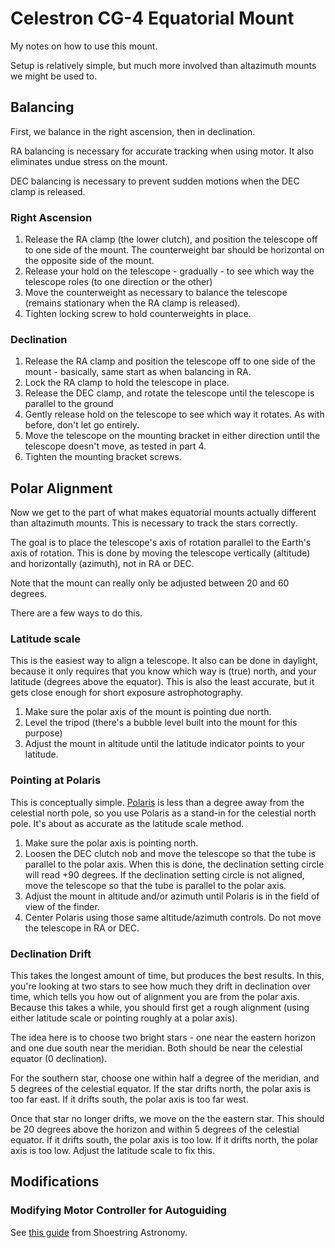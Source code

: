# Celestron CG-4 Equatorial Mount

My notes on how to use this mount.

Setup is relatively simple, but much more involved than altazimuth mounts we might be used to.

## Balancing

First, we balance in the right ascension, then in declination.

RA balancing is necessary for accurate tracking when using motor. It also eliminates undue stress on the mount.

DEC balancing is necessary to prevent sudden motions when the DEC clamp is released.

### Right Ascension

1. Release the RA clamp (the lower clutch), and position the telescope off to one side of the mount. The counterweight bar should be horizontal on the opposite side of the mount.
2. Release your hold on the telescope - gradually - to see which way the telescope roles (to one direction or the other)
3. Move the counterweight as necessary to balance the telescope (remains stationary when the RA clamp is released).
4. Tighten locking screw to hold counterweights in place.

### Declination

1. Release the RA clamp and position the telescope off to one side of the mount - basically, same start as when balancing in RA.
2. Lock the RA clamp to hold the telescope in place.
3. Release the DEC clamp, and rotate the telescope until the telescope is parallel to the ground
4. Gently release hold on the telescope to see which way it rotates. As with before, don't let go entirely.
5. Move the telescope on the mounting bracket in either direction until the telescope doesn't move, as tested in part 4.
6. Tighten the mounting bracket screws.

## Polar Alignment

Now we get to the part of what makes equatorial mounts actually different than altazimuth mounts. This is necessary to track the stars correctly.

The goal is to place the telescope's axis of rotation parallel to the Earth's axis of rotation.  This is done by moving the telescope vertically (altitude) and horizontally (azimuth), not in RA or DEC.

Note that the mount can really only be adjusted between 20 and 60 degrees.

There are a few ways to do this.

### Latitude scale

This is the easiest way to align a telescope. It also can be done in daylight, because it only requires that you know which way is (true) north, and your latitude (degrees above the equator). This is also the least accurate, but it gets close enough for short exposure astrophotography.

1. Make sure the polar axis of the mount is pointing due north.
2. Level the tripod (there's a bubble level built into the mount for this purpose)
3. Adjust the mount in altitude until the latitude indicator points to your latitude.

### Pointing at Polaris

This is conceptually simple. [Polaris](https://en.wikipedia.org/wiki/Polaris) is less than a degree away from the celestial north pole, so you use Polaris as a stand-in for the celestial north pole. It's about as accurate as the latitude scale method.

1. Make sure the polar axis is pointing north.
2. Loosen the DEC clutch nob and move the telescope so that the tube is parallel to the polar axis. When this is done, the declination setting circle will read +90 degrees. If the declination setting circle is not aligned, move the telescope so that the tube is parallel to the polar axis.
3. Adjust the mount in altitude and/or azimuth until Polaris is in the field of view of the finder.
4. Center Polaris using those same altitude/azimuth controls. Do not move the telescope in RA or DEC.

### Declination Drift

This takes the longest amount of time, but produces the best results. In this, you're looking at two stars to see how much they drift in declination over time, which tells you how out of alignment you are from the polar axis.
Because this takes a while, you should first get a rough alignment (using either latitude scale or pointing roughly at a polar axis).

The idea here is to choose two bright stars - one near the eastern horizon and one due south near the meridian. Both should be near the celestial equator (0 declination).

For the southern star, choose one within half a degree of the meridian, and 5 degrees of the celestial equator. If the star drifts north, the polar axis is too far east. If it drifts south, the polar axis is too far west.

Once that star no longer drifts, we move on the the eastern star. This should be 20 degrees above the horizon and within 5 degrees of the celestial equator. If it drifts south, the polar axis is too low. If it drifts north, the polar axis is too low. Adjust the latitude scale to fix this.

## Modifications

### Modifying Motor Controller for Autoguiding

See <a href="http://www.store.shoestringastronomy.com/eq_mod.pdf" data-proofer-ignore>this guide</a> from Shoestring Astronomy.
